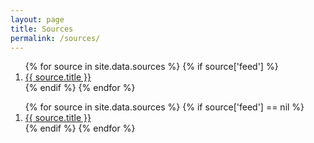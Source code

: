 ```yaml
---
layout: page
title: Sources
permalink: /sources/
---
```


<ol>
{% for source in site.data.sources %}
  {% if source['feed'] %}
    <li><a href="{{ source.url }}" target="_new">{{ source.title }}</a></li>
  {% endif %}
{% endfor %}
</ol>


<ol>
{% for source in site.data.sources %}
  {% if source['feed'] == nil %}
    <li><a href="{{ source.url }}" target="_new">{{ source.title }}</a></li>
  {% endif %}
{% endfor %}
</ol>